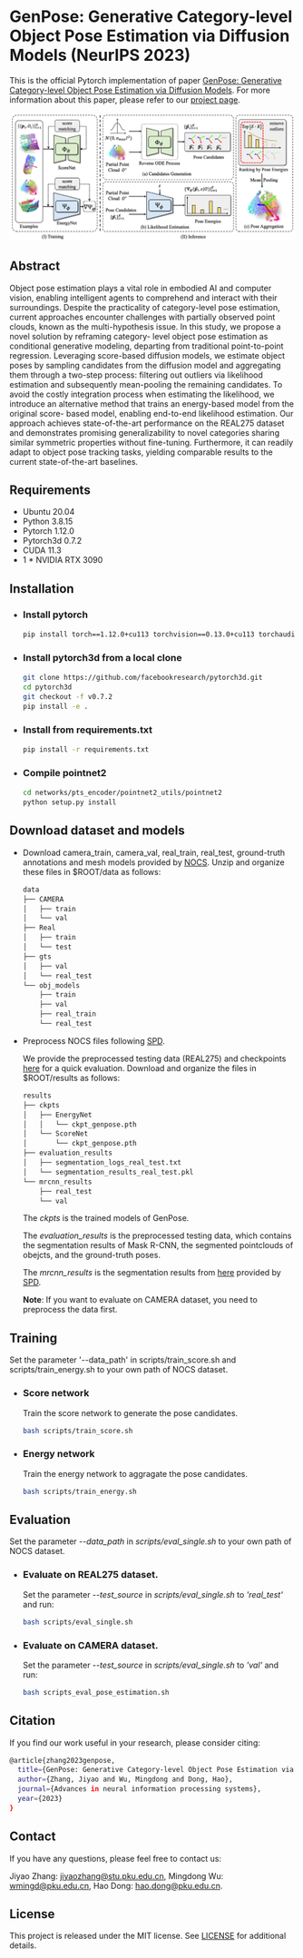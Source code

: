 # GenPose: Generative Category-level Object Pose Estimation via Diffusion Models (NeurIPS 2023)
This is the official Pytorch implementation of paper <a href="https://arxiv.org/pdf/2306.10531.pdf">GenPose: Generative Category-level Object Pose Estimation via Diffusion Models</a>. For more information about this paper, please refer to our <a href="https://sites.google.com/view/genpose">project page</a>.

![Pipeline](/assets/pipeline.png)

## Abstract
  Object pose estimation plays a vital role in embodied AI and computer vision, enabling intelligent agents to comprehend and interact with their surroundings. Despite the practicality of category-level pose estimation, current approaches encounter challenges with partially observed point clouds, known as the multi-hypothesis issue. In this study, we propose a novel solution by reframing category- level object pose estimation as conditional generative modeling, departing from traditional point-to-point regression. Leveraging score-based diffusion models, we estimate object poses by sampling candidates from the diffusion model and aggregating them through a two-step process: filtering out outliers via likelihood estimation and subsequently mean-pooling the remaining candidates. To avoid the costly integration process when estimating the likelihood, we introduce an alternative method that trains an energy-based model from the original score- based model, enabling end-to-end likelihood estimation. Our approach achieves state-of-the-art performance on the REAL275 dataset and demonstrates promising generalizability to novel categories sharing similar symmetric properties without fine-tuning. Furthermore, it can readily adapt to object pose tracking tasks, yielding comparable results to the current state-of-the-art baselines. 

## Requirements
- Ubuntu 20.04
- Python 3.8.15
- Pytorch 1.12.0
- Pytorch3d 0.7.2
- CUDA 11.3
- 1 * NVIDIA RTX 3090

## Installation

- ### Install pytorch
  ``` bash
  pip install torch==1.12.0+cu113 torchvision==0.13.0+cu113 torchaudio==0.12.0 --extra-index-url https://download.pytorch.org/whl/cu113
  ```


- ### Install pytorch3d from a local clone
  ``` bash
  git clone https://github.com/facebookresearch/pytorch3d.git
  cd pytorch3d
  git checkout -f v0.7.2
  pip install -e .
  ```

- ### Install from requirements.txt
  ``` bash
  pip install -r requirements.txt 
  ```

- ### Compile pointnet2
  ``` bash
  cd networks/pts_encoder/pointnet2_utils/pointnet2
  python setup.py install
  ```

## Download dataset and models
- Download camera_train, camera_val, real_train, real_test, ground-truth annotations and mesh models provided by <a href ="https://github.com/hughw19/NOCS_CVPR2019">NOCS</a>. Unzip and organize these files in $ROOT/data as follows:
  ``` bash
  data
  ├── CAMERA
  │   ├── train
  │   └── val
  ├── Real
  │   ├── train
  │   └── test
  ├── gts
  │   ├── val
  │   └── real_test
  └── obj_models
      ├── train
      ├── val
      ├── real_train
      └── real_test
  ```

- Preprocess NOCS files following <a  href ="https://github.com/mentian/object-deformnet">SPD</a>. 

  We provide the preprocessed testing data (REAL275) and checkpoints <a href="https://drive.google.com/file/d/1UrSVb7qYIOGWSB4z6W8IrBdRm-8M0Q-N/view?usp=sharing">here</a> for a quick evaluation. Download and organize the files in $ROOT/results as follows:
  ``` bash
  results
  ├── ckpts
  │   ├── EnergyNet
  │   │   └── ckpt_genpose.pth
  │   └── ScoreNet
  │       └── ckpt_genpose.pth
  ├── evaluation_results
  │   ├── segmentation_logs_real_test.txt
  │   └── segmentation_results_real_test.pkl
  └── mrcnn_results
      ├── real_test
      └── val
  ```
  The *ckpts* is the trained models of GenPose.

  The *evaluation_results* is the preprocessed testing data, which contains the segmentation results of Mask R-CNN, the segmented pointclouds of obejcts, and the ground-truth poses. 
  
  The *mrcnn_results* is the segmentation results from <a href="https://drive.google.com/file/d/1p72NdY4Bie_sra9U8zoUNI4fTrQZdbnc/view">here</a> provided by <a href="https://github.com/mentian/object-deformnet">SPD</a>.

  **Note**: If you want to evaluate on CAMERA dataset, you need to preprocess the data first.

## Training
Set the parameter '--data_path' in scripts/train_score.sh and scripts/train_energy.sh to your own path of NOCS dataset.

- ### Score network
  Train the score network to generate the pose candidates.
  ``` bash
  bash scripts/train_score.sh
  ```
- ### Energy network
  Train the energy network to aggragate the pose candidates.
  ``` bash
  bash scripts/train_energy.sh
  ```

## Evaluation
Set the parameter *--data_path* in *scripts/eval_single.sh* to your own path of NOCS dataset.

- ### Evaluate on REAL275 dataset.
  Set the parameter *--test_source* in *scripts/eval_single.sh* to *'real_test'* and run:
  ``` bash
  bash scripts/eval_single.sh
  ```
- ### Evaluate on CAMERA dataset.
  Set the parameter *--test_source* in *scripts/eval_single.sh* to *'val'* and run:
  ``` bash
  bash scripts_eval_pose_estimation.sh
  ```

## Citation
If you find our work useful in your research, please consider citing:
``` bash
@article{zhang2023genpose,
  title={GenPose: Generative Category-level Object Pose Estimation via Diffusion Models},
  author={Zhang, Jiyao and Wu, Mingdong and Dong, Hao},
  journal={Advances in neural information processing systems},
  year={2023}
}
```

## Contact
If you have any questions, please feel free to contact us:

Jiyao Zhang: [jiyaozhang@stu.pku.edu.cn](mailto:jiyaozhang@stu.pku.edu.cn), Mingdong Wu: [wmingd@pku.edu.cn](mailto:wmingd@pku.edu.cn), Hao Dong: [hao.dong@pku.edu.cn](mailto:hao.dong@pku.edu.cn).

## License
This project is released under the MIT license. See [LICENSE](LICENSE) for additional details.
